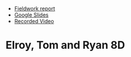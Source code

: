 - [Fieldwork report](https://docs.google.com/document/d/1Mjm_wggvEuNiv-RZQQ1r0H64-g3Qlw7m/edit?usp=sharing&ouid=115324397212143607970&rtpof=true&sd=true)
- [Google Slides](https://docs.google.com/document/d/1Mjm_wggvEuNiv-RZQQ1r0H64-g3Qlw7m/edit?usp=sharing&ouid=115324397212143607970&rtpof=true&sd=true)
- [Recorded Video](https://clipchamp.com/watch/sXSf5JcbD91)

# Elroy, Tom and Ryan 8D
